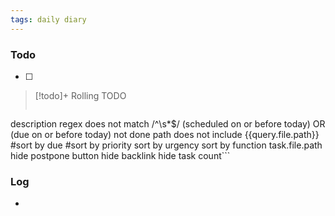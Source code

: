 ```yaml
---
tags: daily diary
---
```

### Todo
- [ ] 

> [!todo]+ Rolling TODO
> ```tasks
description regex does not match /^\s*$/
(scheduled on or before today) OR (due on or before today)
not done
path does not include {{query.file.path}}
#sort by due
#sort by priority
sort by urgency
sort by function task.file.path
hide postpone button
hide backlink
hide task count```
### Log
- 
